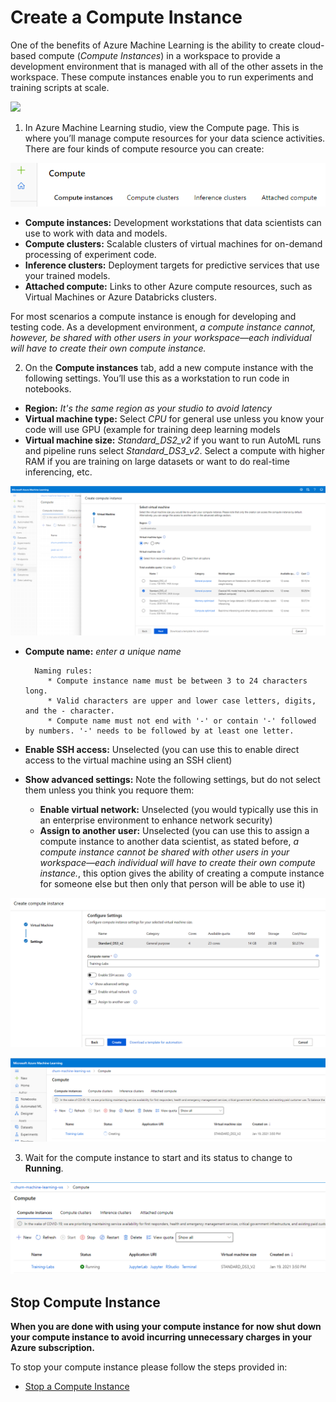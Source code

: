 # Create a Compute Instance

One of the benefits of Azure Machine Learning is the ability to create cloud-based compute (*Compute Instances*) in a workspace to provide a development environment that is managed with all of the other assets in the workspace. These compute instances enable you to run experiments and training scripts at scale.

![](https://docs.microsoft.com/en-us/learn/wwl-data-ai/intro-to-azure-machine-learning-service/media/01-05-notebook-vm.jpg)

1. In Azure Machine Learning studio, view the Compute page. This is where you’ll manage compute resources for your data science activities. There are four kinds of compute resource you can create:

![](../Images/TypesOfComputeInstances.PNG)

* **Compute instances:** Development workstations that data scientists can use to work with data and models.
* **Compute clusters:**  Scalable clusters of virtual machines for on-demand processing of experiment code.
* **Inference clusters:** Deployment targets for predictive services that use your trained models.
* **Attached compute:** Links to other Azure compute resources, such as Virtual Machines or Azure Databricks clusters.


For most scenarios a compute instance is enough for developing and testing code.  As a development environment, *a compute instance cannot, however, be shared with other users in your workspace—each individual will have to create their own compute instance.* 

2. On the **Compute instances** tab, add a new compute instance with the following settings. You’ll use this as a workstation to run code in notebooks.

* **Region:** *It's the same region as your studio to avoid latency*
* **Virtual machine type:** Select *CPU* for general use unless you know your code will use GPU (example for training deep learning models
* **Virtual machine size:** *Standard_DS2_v2* if you want to run AutoML runs and pipeline runs select *Standard_DS3_v2*. Select a compute with higher RAM if you are training on large datasets or want to do real-time inferencing, etc.  

![](../Images/NewCompute1.PNG)

* **Compute name:** *enter a unique name* 

        Naming rules:
           * Compute instance name must be between 3 to 24 characters long. 
           * Valid characters are upper and lower case letters, digits, and the - character.
           * Compute name must not end with '-' or contain '-' followed by numbers. '-' needs to be followed by at least one letter. 
           
* **Enable SSH access:** Unselected (you can use this to enable direct access to the virtual machine using an SSH client)
* **Show advanced settings:** Note the following settings, but do not select them unless you think you requore them:
    * **Enable virtual network:** Unselected (you would typically use this in an enterprise environment to enhance network security)
    * **Assign to another user:** Unselected (you can use this to assign a compute instance to another data scientist, as stated before, *a compute instance cannot be shared with other users in your workspace—each individual will have to create their own compute instance.*, this option gives the ability of creating a compute instance for someone else but then only that person will be able to use it)
    
![](../Images/NewCompute2.PNG)

![](../Images/NewCompute3.PNG)
  
3. Wait for the compute instance to start and its status to change to **Running**.

![](../Images/NewCompute4.PNG)

## Stop Compute Instance

**When you are done with using your compute instance for now shut down your compute instance to avoid incurring unnecessary charges in your Azure subscription.**

To stop your compute instance please follow the steps provided in:

* [Stop a Compute Instance](../Documents/Stop-Compute-Instance.md)
